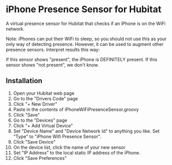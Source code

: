 # iPhone Presence Sensor for Hubitat
A virtual presence sensor for Hubitat that checks if an iPhone is on the WiFi network.

Note: iPhones can put their WiFi to sleep, so you should not use this as your only way of detecting presence.  However, it can be used to augment other presence sensors.  Interpret results this way:

If this sensor shows "present", the iPhone is DEFINITELY present.
If this sensor shows "not present", we don't know.

## Installation
1. Open your Hubitat web page
2. Go to the "Drivers Code" page
3. Click "+ New Driver"
4. Paste in the contents of iPhoneWiFiPresenceSensor.groovy
5. Click "Save"
6. Go to the "Devices" page
7. Click "+ Add Virtual Device"
8. Set "Device Name" and "Device Network Id" to anything you like.  Set "Type" to "iPhone Wifi Presence Sensor".
9. Click "Save Device"
10. On the device list, click the name of your new sensor
11. Set "IP Address" to the local static IP address of the iPhone.
12. Click "Save Preferences"
